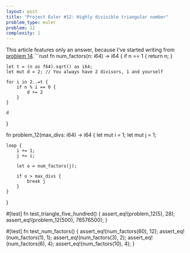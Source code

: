 ```yaml
---
layout: post
title: "Project Euler #12: Highly divisible triangular number"
problem_type: euler
problem: 12
complexity: 1
---
```


This article features only an answer, because I've started writing from [problem 14](/2021/10/25/project-euler-14-longest-collatz-sequence.html).```rust
fn num_factors(n: i64) -> i64 {
    if n == 1 {
        return n;
    }

    let t = (n as f64).sqrt() as i64;
    let mut d = 2; // You always have 2 divisors, 1 and yourself

    for i in 2..=t {
        if n % i == 0 {
            d += 2
        }
    }

    d
}

fn problem_12(max_divs: i64) -> i64 {
    let mut i = 1;
    let mut j = 1;

    loop {
        i += 1;
        j += i;

        let o = num_factors(j);

        if o > max_divs {
            break j
        }
    }
}

#[test]
fn test_triangle_five_hundred() {
    assert_eq!(problem_12(5), 28);
    assert_eq!(problem_12(500), 76576500);
}

#[test]
fn test_num_factors() {
    assert_eq!(num_factors(60), 12);
    assert_eq!(num_factors(1), 1);
    assert_eq!(num_factors(3), 2);
    assert_eq!(num_factors(6), 4);
    assert_eq!(num_factors(10), 4);
}
```